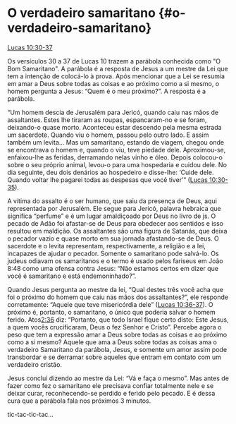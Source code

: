 # **O verdadeiro samaritano** {#o-verdadeiro-samaritano}

[Lucas 10:30-37](http://bibliaonline.com.br/acf/lc/10/30-37)

Os versículos 30 a 37 de Lucas 10 trazem a parábola conhecida como &quot;O Bom Samaritano&quot;. A parábola é a resposta de Jesus a um mestre da Lei que tem a intenção de colocá-lo à prova. Após mencionar que a Lei se resumia em amar a Deus sobre todas as coisas e ao próximo como a si mesmo, o homem pergunta a Jesus: “Quem é o meu próximo?”. A resposta é a parábola.

“Um homem descia de Jerusalém para Jericó, quando caiu nas mãos de assaltantes. Estes lhe tiraram as roupas, espancaram-no e se foram, deixando-o quase morto. Aconteceu estar descendo pela mesma estrada um sacerdote. Quando viu o homem, passou pelo outro lado. E assim também um levita... Mas um samaritano, estando de viagem, chegou onde se encontrava o homem e, quando o viu, teve piedade dele. Aproximou-se, enfaixou-lhe as feridas, derramando nelas vinho e óleo. Depois colocou-o sobre o seu próprio animal, levou-o para uma hospedaria e cuidou dele. No dia seguinte, deu dois denários ao hospedeiro e disse-lhe: ‘Cuide dele. Quando voltar lhe pagarei todas as despesas que você tiver’” ([Lucas 10:30-35](http://bibliaonline.com.br/acf/lc/10/30-35)).

A vítima do assalto é o ser humano, que saiu da presença de Deus, aqui representada por Jerusalém. Ele segue para Jericó, palavra hebraica que significa “perfume” e é um lugar amaldiçoado por Deus no livro de js. O pecado de Adão foi afastar-se de Deus para obedecer aos sentidos e isso resultou em maldição. Os assaltantes são uma figura de Satanás, que deixa o pecador vazio e quase morto em sua jornada afastando-se de Deus. O sacerdote e o levita representam, respectivamente, a religião e a lei, incapazes de ajudar o pecador. Somente o samaritano pode salvá-lo. Os judeus odiavam os samaritanos e o termo é usado pelos fariseus em João 8:48 como uma ofensa contra Jesus: “Não estamos certos em dizer que você é samaritano e está endemoninhado?”.

Quando Jesus pergunta ao mestre da lei, “Qual destes três você acha que foi o próximo do homem que caiu nas mãos dos assaltantes?”, ele responde corretamente: “Aquele que teve misericórdia dele” ([Lucas 10:36-37](http://bibliaonline.com.br/acf/lc/10/36-37)). O próximo é, portanto, o samaritano, o único que poderia salvar o homem ferido. Atos[2:36](http://bibliaonline.com.br/acf/atos/2/36) diz: “Portanto, que todo Israel fique certo disto: Este Jesus, a quem vocês crucificaram, Deus o fez Senhor e Cristo”. Percebe agora o peso que tem a expressão amar a Deus sobre todas as coisas e ao próximo como a si mesmo? Aquele que ama a Deus sobre todas as coisas ama o verdadeiro Samaritano da parábola, Jesus, e somente um amor assim pode transbordar e se derramar sobre aqueles que entram em contato com um verdadeiro cristão.

Jesus conclui dizendo ao mestre da Lei: “Vá e faça o mesmo”. Mas antes de fazer como fez o samaritano ele precisava confiar totalmente nele e se deixar curar, reconhecendo-se perdido e ferido pelo pecado. E é dessa cura que a parábola fala nos próximos 3 minutos.

tic-tac-tic-tac...